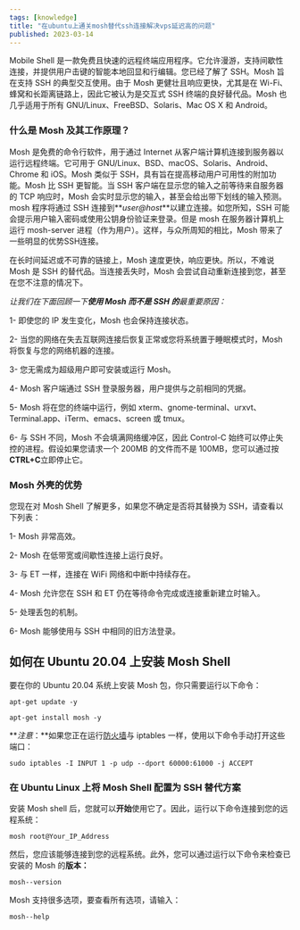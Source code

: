 ```yaml
---
tags: [knowledge]
title: "在ubuntu上通关mosh替代ssh连接解决vps延迟高的问题"
published: 2023-03-14
---
```


Mobile Shell 是一款免费且快速的远程终端应用程序。它允许漫游，支持间歇性连接，并提供用户击键的智能本地回显和行编辑。您已经了解了 SSH。Mosh 旨在支持 SSH 的典型交互使用。由于 Mosh 更健壮且响应更快，尤其是在 Wi-Fi、蜂窝和长距离链路上，因此它被认为是交互式 SSH 终端的良好替代品。Mosh 也几乎适用于所有 GNU/Linux、FreeBSD、Solaris、Mac OS X 和 Android。

### **什么是 Mosh 及其工作原理？**

Mosh 是免费的命令行软件，用于通过 Internet 从客户端计算机连接到服务器以运行远程终端。它可用于 GNU/Linux、BSD、macOS、Solaris、Android、Chrome 和 iOS。Mosh 类似于 SSH，具有旨在提高移动用户可用性的附加功能。Mosh 比 SSH 更智能。当 SSH 客户端在显示您的输入之前等待来自服务器的 TCP 响应时，Mosh 会实时显示您的输入，甚至会给出带下划线的输入预测。mosh 程序将通过 SSH 连接到**_user@host_**以建立连接。如您所知，SSH 可能会提示用户输入密码或使用公钥身份验证来登录。但是 mosh 在服务器计算机上运行 mosh-server 进程（作为用户）。这样，与众所周知的相比，Mosh 带来了一些明显的优势SSH连接。

在长时间延迟或不可靠的链接上，Mosh 速度更快，响应更快。所以，不难说 Mosh 是 SSH 的替代品。当连接丢失时，Mosh 会尝试自动重新连接到您，甚至在您不注意的情况下。

_让我们在下面回顾一下**使用 Mosh 而不是 SSH 的**最重要原因：_

1- 即使您的 IP 发生变化，Mosh 也会保持连接状态。

2- 当您的网络在失去互联网连接后恢复正常或您将系统置于睡眠模式时，Mosh 将恢复与您的网络机器的连接。

3- 您无需成为超级用户即可安装或运行 Mosh。

4- Mosh 客户端通过 SSH 登录服务器，用户提供与之前相同的凭据。

5- Mosh 将在您的终端中运行，例如 xterm、gnome-terminal、urxvt、Terminal.app、iTerm、emacs、screen 或 tmux。

6- 与 SSH 不同，Mosh 不会填满网络缓冲区，因此 Control-C 始终可以停止失控的进程。假设如果您请求一个 200MB 的文件而不是 100MB，您可以通过按**CTRL+C**立即停止它。

### **Mosh 外壳的优势**

您现在对 Mosh Shell 了解更多，如果您不确定是否将其替换为 SSH，请查看以下列表：

1- Mosh 非常高效。

2- Mosh 在低带宽或间歇性连接上运行良好。

3- 与 ET 一样，连接在 WiFi 网络和中断中持续存在。

4- Mosh 允许您在 SSH 和 ET 仍在等待命令完成或连接重新建立时输入。

5- 处理丢包的机制。

6- Mosh 能够使用与 SSH 中相同的旧方法登录。

## **如何在 Ubuntu 20.04 上安装 Mosh Shell**

要在你的 Ubuntu 20.04 系统上安装 Mosh 包，你只需要运行以下命令：

```shell
apt-get update -y
```

```shell
apt-get install mosh -y
```

**_注意_：**如果您正在运行[防火墙](https://blog.eldernode.com/setup-firewall-ufw-ubuntu-20/)与 iptables 一样，使用以下命令手动打开这些端口：

```shell
sudo iptables -I INPUT 1 -p udp --dport 60000:61000 -j ACCEPT
```

### **在 Ubuntu Linux 上将 Mosh Shell 配置为 SSH 替代方案**

安装 Mosh shell 后，您就可以**开始**使用它了。因此，运行以下命令连接到您的远程系统：

```shell
mosh root@Your_IP_Address
```

然后，您应该能够连接到您的远程系统。此外，您可以通过运行以下命令来检查已安装的 Mosh 的**版本：**

```shell
mosh--version
```

Mosh 支持很多选项，要查看所有选项，请输入：

```shell
mosh--help
```